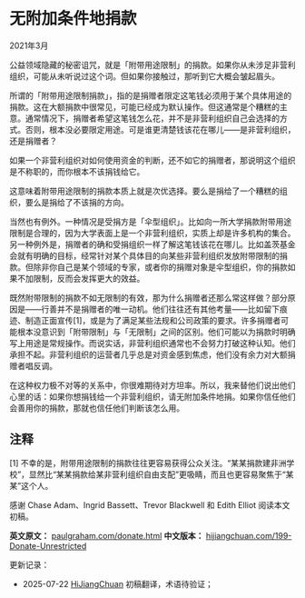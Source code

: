 


# 无附加条件地捐款

2021年3月

公益领域隐藏的秘密诅咒，就是「附带用途限制」的捐款。如果你从未涉足非营利组织，可能从未听说过这个词。但如果你接触过，那听到它大概会皱起眉头。

所谓的「附带用途限制捐款」，指的是捐赠者限定这笔钱必须用于某个具体用途的捐款。这在大额捐款中很常见，可能已经成为默认操作。但这通常是个糟糕的主意。通常情况下，捐赠者希望这笔钱怎么花，并不是非营利组织自己会选择的方式。否则，根本没必要限定用途。可是谁更清楚钱该花在哪儿——是非营利组织，还是捐赠者？

如果一个非营利组织对如何使用资金的判断，还不如它的捐赠者，那说明这个组织是不称职的，而你根本不该捐钱给它。

这意味着附带用途限制的捐款本质上就是次优选择。要么是捐给了一个糟糕的组织，要么是捐给了不该捐的方向。

当然也有例外。一种情况是受捐方是「伞型组织」。比如向一所大学捐款附带用途限制是合理的，因为大学表面上是一个非营利组织，实质上却是许多机构的集合。另一种例外是，捐赠者的确和受捐组织一样了解这笔钱该花在哪儿。比如盖茨基金会就有明确的目标，经常针对某个具体目的向某些非营利组织发放附带限制的捐款。但除非你自己是某个领域的专家，或者你的捐赠对象是伞型组织，你的捐款如果不加限制，反而会发挥更大的效益。

既然附带限制的捐款不如无限制的有效，那为什么捐赠者还那么常这样做？部分原因是——行善并不是捐赠者的唯一动机。他们往往还有其他考量——比如留下痕迹、制造正面宣传[1]，或是为了满足某些法规和公司政策的要求。许多捐赠者可能根本没意识到「附带限制」与「无限制」之间的区别。他们可能以为捐款时明确写上用途是常规操作。而说实话，非营利组织通常也不会努力打破这种认知。他们承担不起。非营利组织的运营者几乎总是对资金感到焦虑，他们没有余力对大额捐赠者唱反调。

在这种权力极不对等的关系中，你很难期待对方坦率。所以，我来替他们说出他们心里的话：如果你想捐钱给一个非营利组织，请无附加条件地捐。如果你信任他们会善用你的捐款，那就也信任他们判断该怎么用。

## 注释

[1] 不幸的是，附带用途限制的捐款往往更容易获得公众关注。“某某捐款建非洲学校”，显然比“某某捐款给某非营利组织自由支配”更吸睛，而且也更容易聚焦于“某某”这个人。

感谢 Chase Adam、Ingrid Bassett、Trevor Blackwell 和 Edith Elliot 阅读本文初稿。

**英文原文：** [paulgraham.com/donate.html](https://paulgraham.com/donate.html)
**中文版本：** [hijiangchuan.com/199-Donate-Unrestricted](https://hijiangchuan.com/199-Donate-Unrestricted)



更新记录：
- 2025-07-22 [HiJiangChuan](https://hijiangchuan.com) 初稿翻译，术语待验证；

